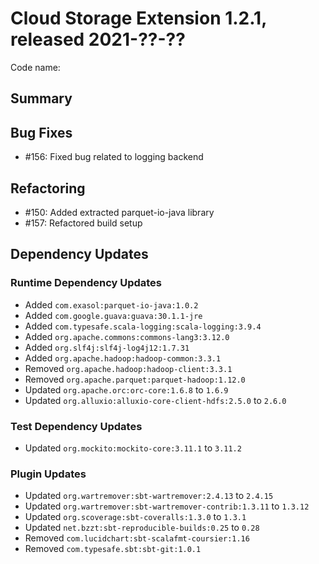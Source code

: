 # Cloud Storage Extension 1.2.1, released 2021-??-??

Code name: 

## Summary

## Bug Fixes

* #156: Fixed bug related to logging backend

## Refactoring

* #150: Added extracted parquet-io-java library
* #157: Refactored build setup

## Dependency Updates

### Runtime Dependency Updates

* Added `com.exasol:parquet-io-java:1.0.2`
* Added `com.google.guava:guava:30.1.1-jre`
* Added `com.typesafe.scala-logging:scala-logging:3.9.4`
* Added `org.apache.commons:commons-lang3:3.12.0`
* Added `org.slf4j:slf4j-log4j12:1.7.31`
* Added `org.apache.hadoop:hadoop-common:3.3.1`
* Removed `org.apache.hadoop:hadoop-client:3.3.1`
* Removed `org.apache.parquet:parquet-hadoop:1.12.0`
* Updated `org.apache.orc:orc-core:1.6.8` to `1.6.9`
* Updated `org.alluxio:alluxio-core-client-hdfs:2.5.0` to `2.6.0`

### Test Dependency Updates

* Updated `org.mockito:mockito-core:3.11.1` to `3.11.2`

### Plugin Updates

* Updated `org.wartremover:sbt-wartremover:2.4.13` to `2.4.15`
* Updated `org.wartremover:sbt-wartremover-contrib:1.3.11` to `1.3.12`
* Updated `org.scoverage:sbt-coveralls:1.3.0` to `1.3.1`
* Updated `net.bzzt:sbt-reproducible-builds:0.25` to `0.28`
* Removed `com.lucidchart:sbt-scalafmt-coursier:1.16`
* Removed `com.typesafe.sbt:sbt-git:1.0.1`
